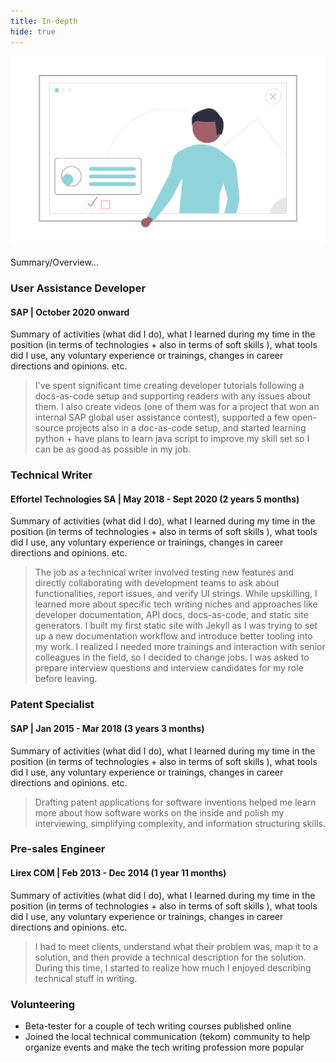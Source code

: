 ```yaml
---
title: In-depth
hide: true
---
```


![Detailed Experience image](assets/images/undraw_Detailed_information_re_qmuc.png)

Summary/Overview...

### User Assistance Developer
#### SAP | October 2020 onward

Summary of activities (what did I do), what I learned during my time in the position (in terms of technologies + also in terms of soft skills ), what tools did I use, any voluntary experience or trainings, changes in career directions and opinions. etc.

> I've spent significant time creating developer tutorials following a docs-as-code setup and supporting readers with any issues about them. I also create videos (one of them was for a project that won an internal SAP global user assistance contest), supported a few open-source projects also in a doc-as-code setup, and started learning python + have plans to learn java script to improve my skill set so I can be as good as possible in my job.

### Technical Writer
#### Effortel Technologies SA | May 2018 - Sept 2020 (2 years 5 months)

Summary of activities (what did I do), what I learned during my time in the position (in terms of technologies + also in terms of soft skills ), what tools did I use, any voluntary experience or trainings, changes in career directions and opinions. etc.

> The job as a technical writer involved testing new features and directly collaborating with development teams to ask about functionalities, report issues, and verify UI strings. While upskilling, I learned more about specific tech writing niches and approaches like developer documentation, API docs, docs-as-code, and static site generators. I built my first static site with Jekyll as I was trying to set up a new documentation workflow and introduce better tooling into my work. I realized I needed more trainings and interaction with senior colleagues in the field, so I decided to change jobs. I was asked to prepare interview questions and interview candidates for my role before leaving.

### Patent Specialist
#### SAP | Jan 2015 - Mar 2018 (3 years 3 months)

Summary of activities (what did I do), what I learned during my time in the position (in terms of technologies + also in terms of soft skills ), what tools did I use, any voluntary experience or trainings, changes in career directions and opinions. etc.

> Drafting patent applications for software inventions helped me learn more about how software works on the inside and polish my interviewing, simplifying complexity, and information structuring skills.

### Pre-sales Engineer
#### Lirex COM | Feb 2013 - Dec 2014 (1 year 11 months)

Summary of activities (what did I do), what I learned during my time in the position (in terms of technologies + also in terms of soft skills ), what tools did I use, any voluntary experience or trainings, changes in career directions and opinions. etc.

> I had to meet clients, understand what their problem was, map it to a solution, and then provide a technical description for the solution. During this time, I started to realize how much I enjoyed describing technical stuff in writing. 

### Volunteering

- Beta-tester for a couple of tech writing courses published online
- Joined the local technical communication (tekom) community to help organize events and make the tech writing profession more popular